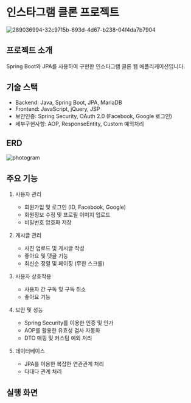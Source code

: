 # 인스타그램 클론 프로젝트

![289036994-32c9715b-693d-4d67-b238-04f4da7b7904](https://github.com/user-attachments/assets/301036db-8f9f-4d5a-9743-2750f2a06a74)




## 프로젝트 소개
Spring Boot와 JPA를 사용하여 구현한 인스타그램 클론 웹 애플리케이션입니다.




## 기술 스택
- Backend: Java, Spring Boot, JPA, MariaDB
- Frontend: JavaScript, jQuery, JSP
- 보안인증: Spring Security, OAuth 2.0 (Facebook, Google 로그인)
- 세부구현사항: AOP, ResponseEntity, Custom 예외처리


## ERD
![photogram](https://github.com/user-attachments/assets/e1f4c821-2391-417a-abe1-b94aee9d2261)




## 주요 기능
1. 사용자 관리
   - 회원가입 및 로그인 (ID, Facebook, Google)
   - 회원정보 수정 및 프로필 이미지 업로드
   - 비밀번호 암호화 저장
   
2. 게시글 관리
   - 사진 업로드 및 게시글 작성
   - 좋아요 및 댓글 기능
   - 최신순 정렬 및 페이징 (무한 스크롤)

3. 사용자 상호작용
   - 사용자 간 구독 및 구독 취소
   - 좋아요 기능

4. 보안 및 성능
   - Spring Security를 이용한 인증 및 인가
   - AOP를 활용한 유효성 검사 자동화
   - DTO 매핑 및 커스텀 예외 처리

5. 데이터베이스
   - JPA를 이용한 복잡한 연관관계 처리
   - 다대다 관계 처리




## 실행 화면


